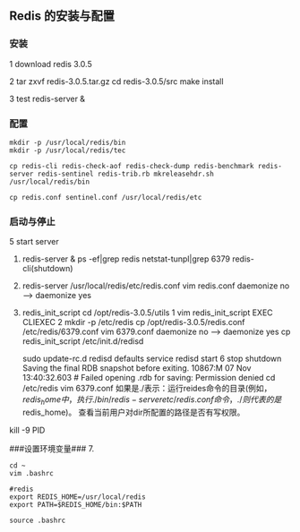 ## Redis 的安装与配置

### 安装
1 download redis 3.0.5

2 tar zxvf redis-3.0.5.tar.gz
  cd redis-3.0.5/src
  make install

3 test
  redis-server &

### 配置

  ```
  mkdir -p /usr/local/redis/bin
  mkdir -p /usr/local/redis/tec

  cp redis-cli redis-check-aof redis-check-dump redis-benchmark redis-server redis-sentinel redis-trib.rb mkreleasehdr.sh /usr/local/redis/bin

  cp redis.conf sentinel.conf /usr/local/redis/etc
  ```

### 启动与停止

 5 start server
 
  1) redis-server &
     ps -ef|grep redis
     netstat-tunpl|grep 6379
     redis-cli(shutdown)
  2) redis-server /usr/local/redis/etc/redis.conf
       vim redis.conf
       daemonize no --> daemonize yes
  3) redis_init_script
  	 cd /opt/redis-3.0.5/utils
     1 vim redis_init_script
       EXEC
       CLIEXEC
     2 mkdir -p /etc/redis
       cp /opt/redis-3.0.5/redis.conf /etc/redis/6379.conf
       vim 6379.conf
          daemonize no --> daemonize yes
       cp redis_init_script /etc/init.d/redisd

       sudo update-rc.d redisd defaults
       service redisd start
6 stop
  shutdown
  	   Saving the final RDB snapshot before exiting.
       10867:M 07 Nov 13:40:32.603 # Failed opening .rdb for saving: Permission denied
          cd /etc/redis
          vim 6379.conf
          如果是./表示：运行reides命令的目录(例如，$redis_home中，执行./bin/redis-server etc/redis.conf命令，./则代表的是$redis_home)。
          查看当前用户对dir所配置的路径是否有写权限。


  kill -9 PID


###设置环境变量###
7. 
  ```
  cd ~
  vim .bashrc
  
  #redis
  export REDIS_HOME=/usr/local/redis
  export PATH=$REDIS_HOME/bin:$PATH
  
  source .bashrc
   ```


